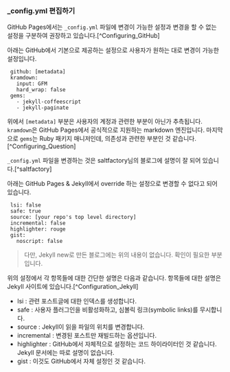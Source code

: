 
### \_config.yml 편집하기

GitHub Pages에서는 `_config.yml` 파일에 변경이 가능한 설정과 변경을 할 수 없는 설정을 구분하여 권장하고 있습니다.[^Configuring_GitHub]

아래는 GitHub에서 기본으로 제공하는 설정으로 사용자가 원하는 대로 변경이 가능한 설정입니다.

```
 github: [metadata]
 kramdown:
   input: GFM
   hard_wrap: false
 gems:
   - jekyll-coffeescript
   - jekyll-paginate
```

위에서 `[metadata]` 부분은 사용자의 계정과 관련한 부분이 아닌가 추측됩니다. `kramdown`은 GitHub Pages에서 공식적으로 지원하는 markdown 엔진입니다. 마지막으로 `gems`는 Ruby 패키지 매니저인데, 의존성과 관련한 부분인 것 같습니다.[^Configuring_Question]

`_config.yml` 파일을 변경하는 것은 saltfactory님의 블로그에 설명이 잘 되어 있습니다.[^saltfactory]

아래는 GitHub Pages & Jekyll에서 override 하는 설정으로 변경할 수 없다고 되어 있습니다.

```
 lsi: false
 safe: true
 source: [your repo's top level directory]
 incremental: false
 highlighter: rouge
 gist:
   noscript: false
```

> 다만, Jekyll new로 만든 블로그에는 위의 내용이 없습니다. 확인이 필요한 부분입니다.

위의 설정에서 각 항목들에 대한 간단한 설명은 다음과 같습니다. 항목들에 대한 설명은 Jekyll 사이트에 있습니다.[^Configuration_Jekyll]

* lsi : 관련 포스트글에 대한 인덱스를 생성합니다.
* safe : 사용자 플러그인을 비활성화하고, 심볼릭 링크(symbolic links)를 무시합니다.
* source : Jekyll이 읽을 파일의 위치를 변경합니다.
* incremental : 변경된 포스트만 재빌드하는 옵션입니다.
* highlighter : GitHub에서 자체적으로 설정하는 코드 하이라이터인 것 같습니다. Jekyll 문서에는 따로 설명이 없습니다.
* gist : 이것도 GitHub에서 자체 설정인 것 같습니다.
